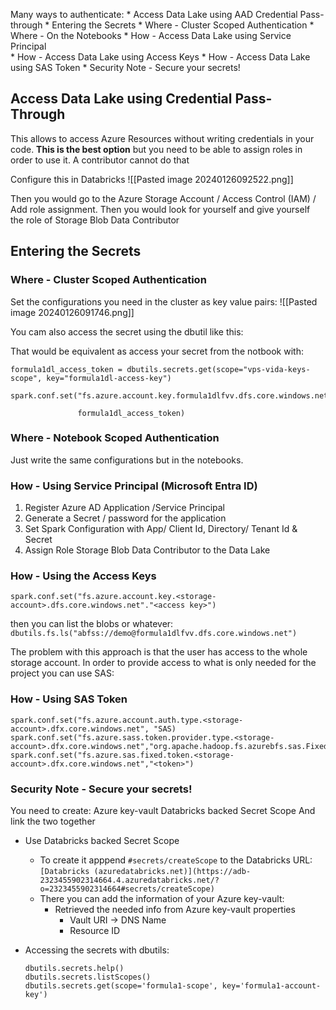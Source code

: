 
Many ways to authenticate:
	* Access Data Lake using AAD Credential Pass-through
	* Entering the Secrets
		* Where - Cluster Scoped Authentication
		* Where - On the Notebooks
		* How - Access Data Lake using Service Principal	
		* How - Access Data Lake using Access Keys
		* How - Access Data Lake using SAS Token
		* Security Note - Secure your secrets!
		

## Access Data Lake using Credential Pass-Through

This allows to access Azure Resources without writing credentials in your code. **This is the best option** but you need to be able to assign roles in order to use it. A contributor cannot do that

Configure this in Databricks
![[Pasted image 20240126092522.png]]


Then you would go to the Azure Storage Account / Access Control (IAM) / Add role assignment.
Then you would look for yourself and give yourself the role of Storage Blob Data Contributor



## Entering the Secrets
### Where - Cluster Scoped  Authentication


Set the configurations you need in the cluster as key value pairs:
![[Pasted image 20240126091746.png]]

You cam also access the secret using the dbutil like this:


That would be equivalent as access your secret from the notbook with:
``` 
formula1dl_access_token = dbutils.secrets.get(scope="vps-vida-keys-scope", key="formula1dl-access-key")

spark.conf.set("fs.azure.account.key.formula1dlfvv.dfs.core.windows.net",

               formula1dl_access_token)
```

### Where - Notebook Scoped Authentication
Just write the same configurations but in the notebooks.


### How - Using Service Principal (Microsoft Entra ID)
1. Register Azure AD Application /Service Principal
2. Generate a Secret / password for the application
3. Set Spark Configuration with App/ Client Id, Directory/ Tenant Id & Secret
4. Assign Role Storage Blob Data Contributor to the Data Lake
### How - Using the Access Keys

`spark.conf.set("fs.azure.account.key.<storage-account>.dfs.core.windows.net"."<access key>")`

then you can list the blobs or whatever:
`dbutils.fs.ls("abfss://demo@formula1dlfvv.dfs.core.windows.net")`

The problem with this approach is that the user has access to the whole storage account. In order to provide access to what is only needed for the project you can use SAS:


### How - Using SAS Token

```
spark.conf.set("fs.azure.account.auth.type.<storage-account>.dfx.core.windows.net", "SAS)
spark.conf.set("fs.azure.sass.token.provider.type.<storage-account>.dfx.core.windows.net","org.apache.hadoop.fs.azurebfs.sas.FixedSASTokenProvider")
spark.conf.set("fs.azure.sas.fixed.token.<storage-account>.dfx.core.windows.net","<token>")
```



### Security Note - Secure your secrets! 
You need to create:
	Azure key-vault
	Databricks backed Secret Scope
And link the two together

* Use Databricks backed Secret Scope
	* To create it apppend `#secrets/createScope` to the Databricks URL:
	`[Databricks (azuredatabricks.net)](https://adb-2323455902314664.4.azuredatabricks.net/?o=2323455902314664#secrets/createScope)`
	* There you can add the information of your Azure key-vault:
		* Retrieved the needed info from Azure key-vault properties
			* Vault URI -> DNS Name
			* Resource ID

* Accessing the secrets with dbutils:

	```
	dbutils.secrets.help()
	dbutils.secrets.listScopes()
	dbutils.secrets.get(scope='formula1-scope', key='formula1-account-key') 
	```





